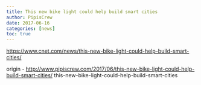 ```yaml
---
title: This new bike light could help build smart cities
author: PipisCrew
date: 2017-06-16
categories: [news]
toc: true
---
```


https://www.cnet.com/news/this-new-bike-light-could-help-build-smart-cities/

origin - http://www.pipiscrew.com/2017/06/this-new-bike-light-could-help-build-smart-cities/ this-new-bike-light-could-help-build-smart-cities